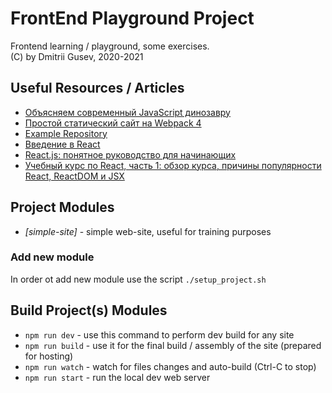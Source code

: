 # FrontEnd Playground Project
Frontend learning / playground, some exercises.  
(C) by Dmitrii Gusev, 2020-2021  

## Useful Resources / Articles
  - [Объясняем современный JavaScript динозавру](https://habr.com/ru/company/mailru/blog/340922/)
  - [Простой статический сайт на Webpack 4](https://habr.com/ru/post/350886/)
  - [Example Repository](https://github.com/Harrix/static-site-webpack-habr)
  - [Введение в React](https://habr.com/ru/post/461541/)
  - [React.js: понятное руководство для начинающих](https://habr.com/ru/company/ruvds/blog/428077/)
  - [Учебный курс по React, часть 1: обзор курса, причины популярности React, ReactDOM и JSX](https://habr.com/ru/company/ruvds/blog/432636/)
  
  
## Project Modules
  - *[simple-site]* - simple web-site, useful for training purposes
  
### Add new module
In order ot add new module use the script `./setup_project.sh`

  
## Build Project(s) Modules
  - `npm run dev`   - use this command to perform dev build for any site
  - `npm run build` - use it for the final build / assembly of the site (prepared for hosting)
  - `npm run watch` - watch for files changes and auto-build (Ctrl-C to stop)
  - `npm run start` - run the local dev web server
  